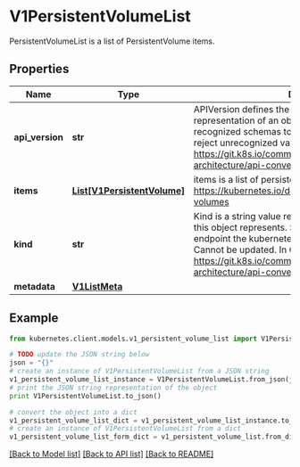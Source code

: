 # V1PersistentVolumeList

PersistentVolumeList is a list of PersistentVolume items.

## Properties
Name | Type | Description | Notes
------------ | ------------- | ------------- | -------------
**api_version** | **str** | APIVersion defines the versioned schema of this representation of an object. Servers should convert recognized schemas to the latest internal value, and may reject unrecognized values. More info: https://git.k8s.io/community/contributors/devel/sig-architecture/api-conventions.md#resources | [optional] 
**items** | [**List[V1PersistentVolume]**](V1PersistentVolume.md) | items is a list of persistent volumes. More info: https://kubernetes.io/docs/concepts/storage/persistent-volumes | 
**kind** | **str** | Kind is a string value representing the REST resource this object represents. Servers may infer this from the endpoint the kubernetes.client submits requests to. Cannot be updated. In CamelCase. More info: https://git.k8s.io/community/contributors/devel/sig-architecture/api-conventions.md#types-kinds | [optional] 
**metadata** | [**V1ListMeta**](V1ListMeta.md) |  | [optional] 

## Example

```python
from kubernetes.client.models.v1_persistent_volume_list import V1PersistentVolumeList

# TODO update the JSON string below
json = "{}"
# create an instance of V1PersistentVolumeList from a JSON string
v1_persistent_volume_list_instance = V1PersistentVolumeList.from_json(json)
# print the JSON string representation of the object
print V1PersistentVolumeList.to_json()

# convert the object into a dict
v1_persistent_volume_list_dict = v1_persistent_volume_list_instance.to_dict()
# create an instance of V1PersistentVolumeList from a dict
v1_persistent_volume_list_form_dict = v1_persistent_volume_list.from_dict(v1_persistent_volume_list_dict)
```
[[Back to Model list]](../README.md#documentation-for-models) [[Back to API list]](../README.md#documentation-for-api-endpoints) [[Back to README]](../README.md)


